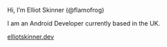 Hi, I’m Elliot Skinner (@flamofrog)

I am an Android Developer currently based in the UK.

[elliotskinner.dev](elliotskinner.dev)

